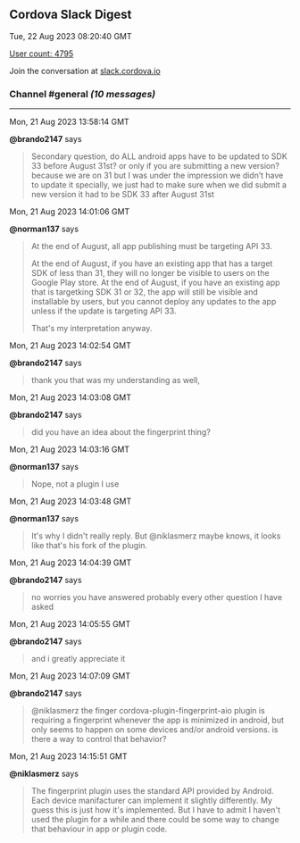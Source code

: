 ## Cordova Slack Digest
Tue, 22 Aug 2023 08:20:40 GMT

[User count: 4795](https://cordova.slack.com/)


Join the conversation at [slack.cordova.io](http://slack.cordova.io/)

### __Channel #general__ _(10 messages)_
---

Mon, 21 Aug 2023 13:58:14 GMT

__@brando2147__ says 
> Secondary question, do ALL android apps have to be updated to SDK 33 before August 31st? or only if you are submitting a new version? because we are on 31 but I was under the impression we didn’t have to update it specially, we just had to make sure when we did submit a new version it had to be SDK 33 after August 31st
> 

Mon, 21 Aug 2023 14:01:06 GMT

__@norman137__ says 
> At the end of August, all app publishing must be targeting API 33.
> 
> At the end of August, if you have an existing app that has a target SDK of less than 31, they will no longer be visible to users on the Google Play store.
> At the end of August, if you have an existing app that is targetking SDK 31 or 32, the app will still be visible and installable by users, but you cannot deploy any updates to the app unless if the update is targeting API 33.
> 
> That's my interpretation anyway.
> 

Mon, 21 Aug 2023 14:02:54 GMT

__@brando2147__ says 
> thank you that was my understanding as well,
> 

Mon, 21 Aug 2023 14:03:08 GMT

__@brando2147__ says 
> did you have an idea about the fingerprint thing?
> 

Mon, 21 Aug 2023 14:03:16 GMT

__@norman137__ says 
> Nope, not a plugin I use
> 

Mon, 21 Aug 2023 14:03:48 GMT

__@norman137__ says 
> It's why I didn't really reply. But @niklasmerz maybe knows, it looks like that's his fork of the plugin.
> 

Mon, 21 Aug 2023 14:04:39 GMT

__@brando2147__ says 
> no worries you have answered probably every other question I have asked
> 

Mon, 21 Aug 2023 14:05:55 GMT

__@brando2147__ says 
> and i greatly appreciate it
> 

Mon, 21 Aug 2023 14:07:09 GMT

__@brando2147__ says 
> @niklasmerz the finger cordova-plugin-fingerprint-aio plugin is requiring a fingerprint whenever the app is minimized in android, but only seems to happen on some devices and/or android versions. is there a way to control that behavior?
> 

Mon, 21 Aug 2023 14:15:51 GMT

__@niklasmerz__ says 
> The fingerprint plugin uses the standard API provided by Android. Each device manifacturer can implement it slightly differently. My guess this is just how it's implemented. But I have to admit I haven't used the plugin for a while and there could be some way to change that behaviour in app or plugin code.
> 
